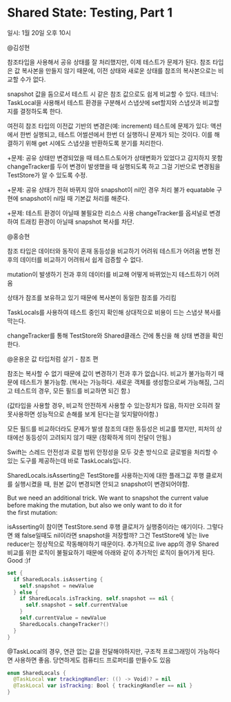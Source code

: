 # Shared State: Testing, Part 1
일시: 1월 20일 오후 10시

@김성현

참조타입을 사용해서 공유 상태를 잘 처리했지만, 이제 테스트가 문제가 된다.
참조 타입은 값 복사본을 만들지 않기 때문에, 이전 상태와 새로운 상태를 참조의 복사본으로는 비교할 수가 없다.

snapshot 값을 둠으로서 테스트 시 같은 참조 값으로도 쉽게 비교할 수 있다.
테크닉:
TaskLocal을 사용해서 테스트 환경을 구분해서 스냅샷에 set할지와 스냅샷과 비교할지를 결정하도록 한다.

여전히 참조 타입의 이전값 기반의 변경은(예: increment) 테스트에 문제가 있다:
액션에서 한번 실행되고, 테스트 어썰션에서 한번 더 실행하니 문제가 되는 것이다.
이를 해결하기 위해 get 시에도 스냅샷을 반환하도록 분기를 처리한다.

+문제: 공유 상태만 변경되었을 때 테스트스토어가 상태변화가 있었다고 감지하지 못함
changeTracker를 두어 변경이 발생했을 때 실행되도록 하고 그걸 기반으로 변경됨을 TestStore가 알 수 있도록 수정.

+문제: 공유 상태가 전혀 바뀌지 않아 snapshot이 nil인 경우 처리 불가
equatable 구현에 snapshot이 nil일 때 기본값 처리를 해준다.

+문제: 테스트 환경이 아닐때 불필요한 리소스 사용
changeTracker를 옵셔널로 변경하여 트래킹 환경이 아닐때 snapshot 복사를 차단.

@홍승현

참조 타입은 데이터와 동작이 혼재
동등성을 비교하기 어려워 테스트가 어려움
변형 전후의 데이터를 비교하기 어려워서 쉽게 검증할 수 없다. 

mutation이 발생하기 전과 후의 데이터를 비교해 어떻게 바뀌었는지 테스트하기 어려움

상태가 참조를 보유하고 있기 때문에 복사본이 동일한 참조를 가리킴

TaskLocals를 사용하여 테스트 중인지 확인해 상대적으로 비용이 드는 스냅샷 복사를 막는다.

changeTracker를 통해 TestStore와 Shared클래스 간에 통신을 해 상태 변경을 확인한다.


@윤용운
값 타입처럼 살기 - 참조 편

 참조는 복사할 수 없기 때문에 값이 변경하기 전과 후가 없습니다. 비교가 불가능하기 때문에 테스트가 불가능함.
(복사는 가능하다. 새로운 객체를 생성함으로써 가능해짐, 그리고 테스트의 경우, 모든 필드를 비교하면 되긴 함.)

(값타입을 사용할 경우, 비교적 안전하게 사용할 수 있는장치가 많음, 하지만 오히려 잘못사용하면 성능적으로 손해를 보게 된다는걸 잊지말아야함.)

모든 필드를 비교하더라도 문제가 발생 참조의 대한 동등성은 비교를 했지만, 피처의 상태에선 동등성이 고려되지 않기 때문 (정확하게 의미 전달이 안됨.)

Swift는 스레드 안전성과 로컬 범위 안정성을 모두 갖춘 방식으로 글로벌을 처리할 수 있는 도구를 제공하는데 바로 TaskLocals입니다.

 SharedLocals.isAsserting은 TestStore를 사용하는지에 대한 플래그값  후행 클로저를 실행시켰을 때, 원본 값이 변경되면 안되고 snapshot이 변경되어야함.

But we need an additional trick. We want to snapshot the current value before making the mutation, but also we only want to do it for the first mutation:

isAsserting이 참이면 TestStore.send 후행 클로저가 실행중이라는 얘기이다.
그렇다면 왜 false일때도 nil이라면 snapshot을 저장할까? 그건 TestStore에 넣는 live reducer는 정상적으로 작동해야하기 때문이다. 추가적으로 live app의 경우 Shared 비교를 위한 로직이 불필요하기 때문에 아래와 같이 추가적인 로직이 들어가게 된다. Good :)f
``` swift
set {
  if SharedLocals.isAsserting {
    self.snapshot = newValue
  } else {
    if SharedLocals.isTracking, self.snapshot == nil {
      self.snapshot = self.currentValue
    }
    self.currentValue = newValue
    SharedLocals.changeTracker?()
  }
}
``` 

@TaskLocal의 경우, 연관 없는 값을 전달해야하지만, 구조적 프로그래밍이 가능하다면 사용하면 좋음.
당연하게도 컴퓨티드 프로퍼티를 만들수도 있음
``` swift
enum SharedLocals {
  @TaskLocal var trackingHandler: (() -> Void)? = nil
  @TaskLocal var isTracking: Bool { trackingHandler == nil }
} 
``` 
